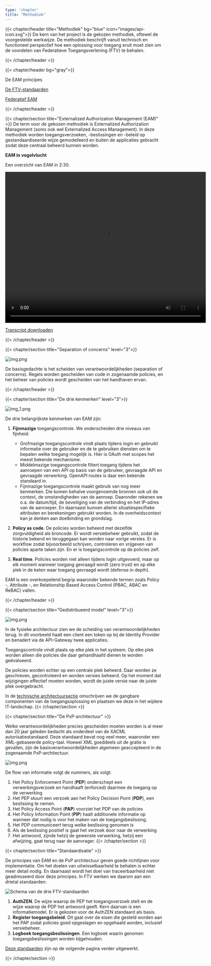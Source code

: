 ```yaml
---
type: 'chapter'
title: "Methodiek"
---
```


{{< chapter/header title="Methodiek" bg="blue" icon="images/api-icon.svg">}}
De kern van het project is de gekozen methodiek, oftewel de voorgestelde werkwijze. De methodiek beschrijft vanuit technisch en functioneel perspectief hoe een oplossing voor toegang eruit moet zien om de voordelen van Federatieve Toegangsverlening (FTV) te behalen.

{{< /chapter/header >}}

{{< chapter/header bg="gray">}}

<div class="section-navigation-selected utrecht-paragraph pt-1 section-navigation">
   <p>
      De EAM principes
   </p>
</div>
<div class="utrecht-paragraph pt-1 section-navigation">
   <p>
      <a href="standaarden">De FTV-standaarden</a>
   </p>
</div>
<div class="utrecht-paragraph pt-1 section-navigation">
   <p>
      <a href="federatief">Federatief EAM</a>
   </p>
</div>

{{< /chapter/header >}}


{{< chapter/section title="Externalized Authorization Management (EAM)" >}}
De term voor de gekozen methodiek is Externalized Authorization Management (soms ook wel Externalized Access Management).
In deze methodiek worden toegangsverzoeken, -beslissingen en -beleid op gestandaardiseerde wijze gemodelleerd
en buiten de applicaties gebracht zodat deze centraal beheerd kunnen worden.

**EAM in vogelvlucht**

Een overzicht van EAM in 2:30.

<video width="640" height="480" controls>
  <source src="methodiek-slidecast.mp4" type="video/mp4">
</video>

<a href="methodiek-slidecast-transcript.txt" download>Transcript downloaden</a>

{{< /chapter/header >}}

{{< chapter/section title="Separation of concerns" level="3">}}

![img.png](methodiek_soc.png)

De basisgedachte is het scheiden van verantwoordelijkheden (separation of concerns). Regels worden gescheiden van code in zogenaamde policies, en het beheer van policies wordt gescheiden van het handhaven ervan.

{{< /chapter/header >}}

{{< chapter/section title="De drie kenmerken" level="3">}}

![img_1.png](methodiek-3-kenmerken.png)

De drie belangrijkste kenmerken van EAM zijn:

1. **Fijnmazige** toegangscontrole. We onderscheiden drie niveaus van fijnheid: 

     - Grofmazige toegangscontrole vindt plaats tijdens login en gebruikt informatie over de gebruiker en de te gebruiken diensten om te bepalen welke toegang mogelijk is. Hier is OAuth met scopes het meest bekende mechanisme.
     - Middelmazige toegangscontrole filtert toegang tijdens het aanroepen van een API op basis van de gebruiker, gevraagde API en gevraagde verwerking. OpenAPI routes is daar een bekende standaard in.
     - Fijnmazige toegangscontrole maakt gebruik van nog meer kenmerken. Die komen behalve voorgenoemde bronnen ook uit de context, de omstandigheden van de aanroep. Daaronder rekenen we o.a. de datum/tijd, de beveiliging van de verbinding en het IP-adres van de aanroeper. En daarnaast kunnen allerlei situatiespecifieke attributen en berekeningen gebruikt worden. In de overheidscontext kan je denken aan doelbinding en grondslag.

3. **Policy as code**. De policies worden beheerd met dezelfde zorgvuldigheid als broncode. Er wordt versiebeheer gebruikt, zodat de historie bekend en teruggegaan kan worden naar vorige versies. Er is workflow zodat bijvoorbeeld schrijven, controleren en vrijgeven van policies aparte taken zijn. En er is toegangscontrole op de policies zelf.
3. **Real time**. Policies worden niet alleen tijdens login uitgevoerd, maar op elk moment wanneer toegang gevraagd wordt (zero trust) en op elke plek in de keten waar toegang gevraagd wordt (defense in depth).

EAM is een overkoepelend begrip waaronder bekende termen zoals Policy -, Attribute -, en Relationship Based Access Control (PBAC, ABAC en ReBAC) vallen.

{{< /chapter/header >}}

{{< chapter/section title="Gedistribueerd model" level="3">}}

![img.png](methodiek-gedistribueerd.png)

In de fysieke architectuur zien we de scheiding van verantwoordelijkheden terug. In dit voorbeeld haalt een client een token op bij de Identity Provider en benadert via de API-Gateway twee applicaties.

Toegangscontrole vindt plaats op elke plek in het systeem. Op elke plek worden alleen die policies die daar gehandhaafd dienen te worden geëvalueerd.

De policies worden echter op een centrale plek beheerd. Daar worden ze geschreven, gecontroleerd en worden versies beheerd. Op het moment dat wijzigingen effectief moeten worden, wordt de juiste versie naar de juiste plek overgebracht.

In de [technische architectuursectie](architectuur) omschrijven we de gangbare componenten van de toegangsoplossing en plaatsen we deze in het wijdere IT-landschap.
{{< /chapter/section >}}

{{< chapter/section title="De PxP-architectuur" >}}

Welke verantwoordelijkheden precies gescheiden moeten worden is al meer dan 20 jaar geleden bedacht als onderdeel van de XACML autorisatiestandaard. Deze standaard bevat nog veel meer, waaronder een XML-gebaseerde policy-taal. Hoewel XML goeddeels uit de gratie is gevallen, zijn de basisverantwoordelijkheden algemeen geaccepteerd in de zogenaamde PxP-architectuur.

![img.png](methodiek-pxp-architectuur.png)

De flow van informatie volgt de nummers, als volgt:

1. Het Policy Enforcement Point (**PEP**) onderschept een verwerkingsverzoek en handhaaft (enforced) daarmee de toegang op de verwerking 
2. Het PEP stuurt een verzoek aan het Policy Decision Point (**PDP**), een beslissing te nemen.
3. Het Policy Access Point (**PAP**) voorziet het PDP van de policies
4. Het Policy Information Point (**PIP**) haalt additionele informatie op wanneer dat nodig is voor het maken van de toegangsbeslissing.
5. Het PDP communiceert terug welke beslissing genomen is
6. Als de beslissing positief is gaat het verzoek door naar de verwerking
7. Het antwoord, zijnde hetzij de gewenste verwerking, hetzij een afwijzing, gaat terug naar de aanvrager.
{{< /chapter/section >}}

{{< chapter/section title="Standaardisatie" >}}

De principes van EAM en de PxP architectuur geven goede richtlijnen voor implementatie. Om het doelen van uitwisselbaarheid te behalen is echter meer detail nodig. En daarnaast wordt het doel van traceerbaarheid niet geadresseerd door deze principes. In FTV werken we daarom aan een drietal standaarden:

![Schema van de drie FTV-standaarden](methodiek-3-standaarden.png)

1. **AuthZEN**. De wijze waarop de PEP het toegangsverzoek stelt en de wijze waarop de PDP het antwoord geeft. Kern daarvan is een informatiemodel. Er is gekozen voor de AuthZEN standaard als basis.
2. **Register toegangsbeleid**. Dit gaat over de eisen die gesteld worden aan het PAP zodat policies goed opgeslagen en opgehaald worden, inclusief versiebeheer.
3. **Logboek toegangsbeslissingen**. Een logboek waarin genomen toegangsbeslissingen worden bijgehouden.

[Deze standaarden](standaarden) zijn op de volgende pagina verder uitgewerkt.

{{< /chapter/section >}}
